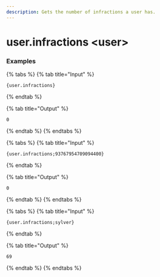 ```yaml
---
description: Gets the number of infractions a user has.
---
```


# user.infractions <user\>

### Examples

{% tabs %}
{% tab title="Input" %}

```text
{user.infractions}
```

{% endtab %}

{% tab title="Output" %}

```text
0
```

{% endtab %}
{% endtabs %}

{% tabs %}
{% tab title="Input" %}

```text
{user.infractions;93767954709094400}
```

{% endtab %}

{% tab title="Output" %}

```text
0
```

{% endtab %}
{% endtabs %}

{% tabs %}
{% tab title="Input" %}

```text
{user.infractions;sylver}
```

{% endtab %}

{% tab title="Output" %}

```text
69
```

{% endtab %}
{% endtabs %}
